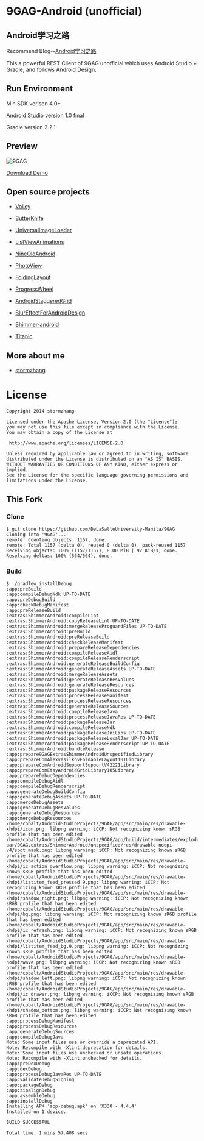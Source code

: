 9GAG-Android (unofficial)
=====================

## Android学习之路

Recommend Blog--[Android学习之路](http://stormzhang.com/android/2014/07/07/learn-android-from-rookie/)

This a powerful REST Client of 9GAG unofficial which uses Android Studio + Gradle, and follows Android Design.

## Run Environment

Min SDK verison 4.0+

Android Studio version 1.0 final

Gradle version 2.2.1

## Preview

![9GAG](http://ww4.sinaimg.cn/mw1024/af63c0e3gw1eg8ahf4b1yj21kw0szqc8.jpg)

[Download Demo](https://github.com/stormzhang/9GAG/releases/download/v1.0.0/9GAG_v1.0.0.apk)


## Open source projects

* [Volley](https://android.googlesource.com/platform/frameworks/volley)

* [ButterKnife](http://jakewharton.github.io/butterknife/)

* [UniversalImageLoader](https://github.com/nostra13/Android-Universal-Image-Loader)

* [ListViewAnimations](https://github.com/nhaarman/ListViewAnimations)

* [NineOldAndroid](http://nineoldandroids.com/)

* [PhotoView](https://github.com/chrisbanes/PhotoView)

* [FoldingLayout](https://github.com/tibi1712/Folding-Android)

* [ProgressWheel](https://github.com/Todd-Davies/ProgressWheel)

* [AndroidStaggeredGrid](https://github.com/etsy/AndroidStaggeredGrid)

* [BlurEffectForAndroidDesign](https://github.com/PomepuyN/BlurEffectForAndroidDesign)

* [Shimmer-android](https://github.com/RomainPiel/Shimmer-android)

* [Titanic](https://github.com/RomainPiel/Titanic)

## More about me

* [stormzhang](http://stormzhang.github.io/about.html)

License
============

    Copyright 2014 stormzhang

	Licensed under the Apache License, Version 2.0 (the "License");
	you may not use this file except in compliance with the License.
	You may obtain a copy of the License at

     http://www.apache.org/licenses/LICENSE-2.0

	Unless required by applicable law or agreed to in writing, software
	distributed under the License is distributed on an "AS IS" BASIS,
	WITHOUT WARRANTIES OR CONDITIONS OF ANY KIND, either express or implied.
	See the License for the specific language governing permissions and
	limitations under the License.

## This Fork	
	

### Clone

```shell
$ git clone https://github.com/DeLaSalleUniversity-Manila/9GAG
Cloning into '9GAG'...
remote: Counting objects: 1157, done.
remote: Total 1157 (delta 0), reused 0 (delta 0), pack-reused 1157
Receiving objects: 100% (1157/1157), 8.00 MiB | 92 KiB/s, done.
Resolving deltas: 100% (564/564), done.
```


### Build

```shell
$ ./gradlew installDebug
:app:preBuild
:app:compileDebugNdk UP-TO-DATE
:app:preDebugBuild
:app:checkDebugManifest
:app:preReleaseBuild
:extras:ShimmerAndroid:compileLint
:extras:ShimmerAndroid:copyReleaseLint UP-TO-DATE
:extras:ShimmerAndroid:mergeReleaseProguardFiles UP-TO-DATE
:extras:ShimmerAndroid:preBuild
:extras:ShimmerAndroid:preReleaseBuild
:extras:ShimmerAndroid:checkReleaseManifest
:extras:ShimmerAndroid:prepareReleaseDependencies
:extras:ShimmerAndroid:compileReleaseAidl
:extras:ShimmerAndroid:compileReleaseRenderscript
:extras:ShimmerAndroid:generateReleaseBuildConfig
:extras:ShimmerAndroid:generateReleaseAssets UP-TO-DATE
:extras:ShimmerAndroid:mergeReleaseAssets
:extras:ShimmerAndroid:generateReleaseResValues
:extras:ShimmerAndroid:generateReleaseResources
:extras:ShimmerAndroid:packageReleaseResources
:extras:ShimmerAndroid:processReleaseManifest
:extras:ShimmerAndroid:processReleaseResources
:extras:ShimmerAndroid:generateReleaseSources
:extras:ShimmerAndroid:compileReleaseJava
:extras:ShimmerAndroid:processReleaseJavaRes UP-TO-DATE
:extras:ShimmerAndroid:packageReleaseJar
:extras:ShimmerAndroid:compileReleaseNdk
:extras:ShimmerAndroid:packageReleaseJniLibs UP-TO-DATE
:extras:ShimmerAndroid:packageReleaseLocalJar UP-TO-DATE
:extras:ShimmerAndroid:packageReleaseRenderscript UP-TO-DATE
:extras:ShimmerAndroid:bundleRelease
:app:prepare9GAGExtrasShimmerAndroidUnspecifiedLibrary
:app:prepareComAlexvasilkovFoldableLayout101Library
:app:prepareComAndroidSupportSupportV42221Library
:app:prepareComEtsyAndroidGridLibrary105Library
:app:prepareDebugDependencies
:app:compileDebugAidl
:app:compileDebugRenderscript
:app:generateDebugBuildConfig
:app:generateDebugAssets UP-TO-DATE
:app:mergeDebugAssets
:app:generateDebugResValues
:app:generateDebugResources
:app:mergeDebugResources
/home/cobalt/AndroidStudioProjects/9GAG/app/src/main/res/drawable-xhdpi/icon.png: libpng warning: iCCP: Not recognizing known sRGB profile that has been edited
/home/cobalt/AndroidStudioProjects/9GAG/app/build/intermediates/exploded-aar/9GAG.extras/ShimmerAndroid/unspecified/res/drawable-nodpi-v4/spot_mask.png: libpng warning: iCCP: Not recognizing known sRGB profile that has been edited
/home/cobalt/AndroidStudioProjects/9GAG/app/src/main/res/drawable-xhdpi/ic_action_overflow.png: libpng warning: iCCP: Not recognizing known sRGB profile that has been edited
/home/cobalt/AndroidStudioProjects/9GAG/app/src/main/res/drawable-xhdpi/listitem_feed_pressed.9.png: libpng warning: iCCP: Not recognizing known sRGB profile that has been edited
/home/cobalt/AndroidStudioProjects/9GAG/app/src/main/res/drawable-xhdpi/shadow_right.png: libpng warning: iCCP: Not recognizing known sRGB profile that has been edited
/home/cobalt/AndroidStudioProjects/9GAG/app/src/main/res/drawable-xhdpi/bg.png: libpng warning: iCCP: Not recognizing known sRGB profile that has been edited
/home/cobalt/AndroidStudioProjects/9GAG/app/src/main/res/drawable-xhdpi/ic_refresh.png: libpng warning: iCCP: Not recognizing known sRGB profile that has been edited
/home/cobalt/AndroidStudioProjects/9GAG/app/src/main/res/drawable-xhdpi/listitem_feed_bg.9.png: libpng warning: iCCP: Not recognizing known sRGB profile that has been edited
/home/cobalt/AndroidStudioProjects/9GAG/app/src/main/res/drawable-nodpi/wave.png: libpng warning: iCCP: Not recognizing known sRGB profile that has been edited
/home/cobalt/AndroidStudioProjects/9GAG/app/src/main/res/drawable-xhdpi/shadow_left.png: libpng warning: iCCP: Not recognizing known sRGB profile that has been edited
/home/cobalt/AndroidStudioProjects/9GAG/app/src/main/res/drawable-xhdpi/ic_drawer.png: libpng warning: iCCP: Not recognizing known sRGB profile that has been edited
/home/cobalt/AndroidStudioProjects/9GAG/app/src/main/res/drawable-xhdpi/shadow_bottom.png: libpng warning: iCCP: Not recognizing known sRGB profile that has been edited
:app:processDebugManifest
:app:processDebugResources
:app:generateDebugSources
:app:compileDebugJava
Note: Some input files use or override a deprecated API.
Note: Recompile with -Xlint:deprecation for details.
Note: Some input files use unchecked or unsafe operations.
Note: Recompile with -Xlint:unchecked for details.
:app:preDexDebug
:app:dexDebug
:app:processDebugJavaRes UP-TO-DATE
:app:validateDebugSigning
:app:packageDebug
:app:zipalignDebug
:app:assembleDebug
:app:installDebug
Installing APK 'app-debug.apk' on 'X330 - 4.4.4'
Installed on 1 device.

BUILD SUCCESSFUL

Total time: 1 mins 57.408 secs
```
